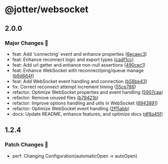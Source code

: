 # @jotter/websocket

## 2.0.0

### Major Changes 🎉

- feat: Add 'connecting' event and enhance properties ([6ecaec3](https://github.com/Marinerer/jotter/commit/6ecaec37bb628b49b3cf7ef4fdf8172307032469))
- feat: Enhance reconnect logic and export types ([cadf1cc](https://github.com/Marinerer/jotter/commit/cadf1cca0ee65bc94ba6ab2e0519be5672c5de65))
- feat: Add url getter and enhance non-null assertions ([490cec1](https://github.com/Marinerer/jotter/commit/490cec1e28476b92d5eb19679e85ad9e83143f0e))
- feat: Enhance WebSocket with reconnect/ping/queue manage ([b9d664f](https://github.com/Marinerer/jotter/commit/b9d664f52e9ff4e42127fc0ebf55653e87ed6561))
- feat: Add WebSocket event handling and connection ([b58be43](https://github.com/Marinerer/jotter/commit/b58be434de090c194040166ba38f309de01fa74c))
- fix: Correct reconnect attempt increment timing ([55ce786](https://github.com/Marinerer/jotter/commit/55ce786bcde2edb1ff6d092c92e95e36a6166b32))
- refactor: Optimize WebSocket properties and event handling ([5907caa](https://github.com/Marinerer/jotter/commit/5907caaf1ba11d58be6f86531748ccd62cf3494b))
- refactor: Remove unused files ([b79421b](https://github.com/Marinerer/jotter/commit/b79421beb2ae3ff51bf0cb118fcb561aada8fb88))
- refactor: Improve options handling and utils in WebSocket ([6943891](https://github.com/Marinerer/jotter/commit/6943891f75a0e096d2868e0c2b8853dcfa6c4777))
- refactor: Optimize WebSocket event handling ([2ff5abb](https://github.com/Marinerer/jotter/commit/2ff5abb138d739f92c9dc17bff928d7b21ecf689))
- docs: Update README, enhance features, and optimize docs ([df8a45f](https://github.com/Marinerer/jotter/commit/df8a45fb58484982a5ff8bb4ba932800a75802b6))

## 1.2.4

### Patch Changes 🌟

- perf: Changing Configuration(automaticOpen -> autoOpen)

